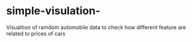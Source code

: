 # simple-visulation-
Visualtion of ramdom automobile data to check  how different feature are related to prices of cars
